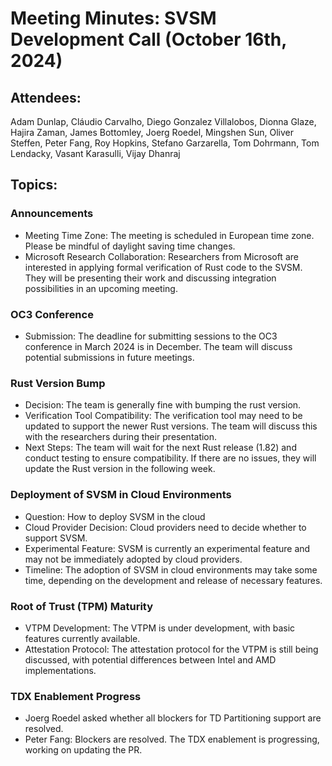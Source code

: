 # Meeting Minutes: SVSM Development Call (October 16th, 2024)

## Attendees:

Adam Dunlap, Cláudio Carvalho, Diego Gonzalez Villalobos, Dionna Glaze, Hajira Zaman, James Bottomley, Joerg Roedel, Mingshen Sun, Oliver Steffen, Peter Fang, Roy Hopkins, Stefano Garzarella, Tom Dohrmann, Tom Lendacky, Vasant Karasulli, Vijay Dhanraj

## Topics:

### Announcements

* Meeting Time Zone: The meeting is scheduled in European time zone. Please be mindful of daylight saving time changes.
* Microsoft Research Collaboration: Researchers from Microsoft are interested in applying formal verification of Rust code to the SVSM. They will be presenting their work and discussing integration possibilities in an upcoming meeting.

### OC3 Conference

* Submission: The deadline for submitting sessions to the OC3 conference in March 2024 is in December. The team will discuss potential submissions in future meetings.

### Rust Version Bump

* Decision: The team is generally fine with bumping the rust version.
* Verification Tool Compatibility: The verification tool may need to be updated to support the newer Rust versions. The team will discuss this with the researchers during their presentation.
* Next Steps: The team will wait for the next Rust release (1.82) and conduct testing to ensure compatibility. If there are no issues, they will update the Rust version in the following week.

### Deployment of SVSM in Cloud Environments

* Question: How to deploy SVSM in the cloud
* Cloud Provider Decision: Cloud providers need to decide whether to support SVSM.
* Experimental Feature: SVSM is currently an experimental feature and may not be immediately adopted by cloud providers.
* Timeline: The adoption of SVSM in cloud environments may take some time, depending on the development and release of necessary features.

### Root of Trust (TPM) Maturity

* VTPM Development: The VTPM is under development, with basic features currently available.
* Attestation Protocol: The attestation protocol for the VTPM is still being discussed, with potential differences between Intel and AMD implementations.

### TDX Enablement Progress

* Joerg Roedel asked whether all blockers for TD Partitioning support are resolved.
* Peter Fang: Blockers are resolved. The TDX enablement is progressing, working on updating the PR.

